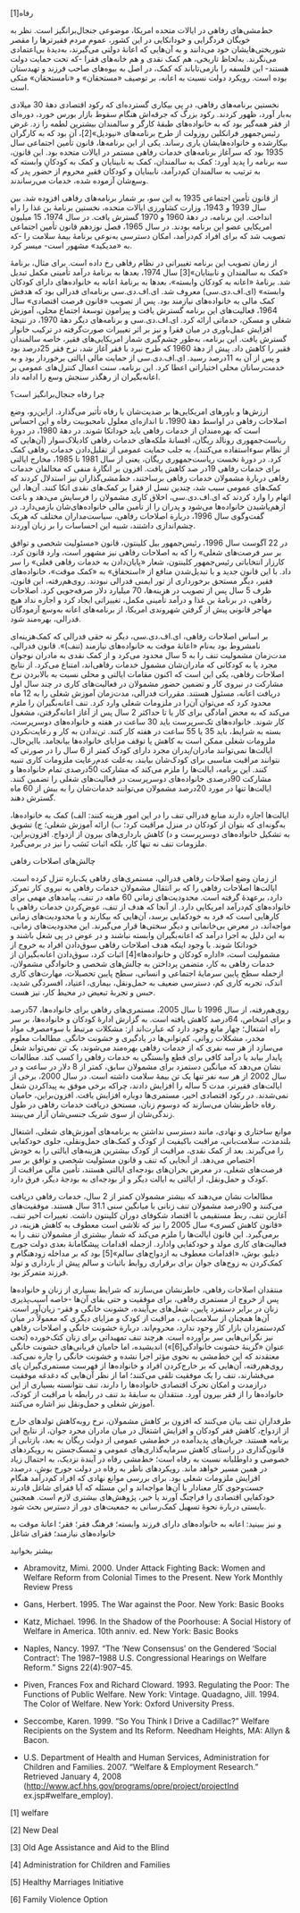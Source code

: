  رفاه[1]

خط‌مشی‌های رفاهی در ایالات متحده امریکا، موضوعی جنجال‌برانگیز است. نظر به خویگان فردگرایی و خوداتکایی در این کشور، عموم مردم فقیرترها را مقصر شوربختی‌هایشان خود می‌دانند و به آن‌هایی که اعانۀ دولتی می‌گیرند، به‌دیدۀ بی‌اعتمادی می‌نگرند. به‌لحاظ تاریخی، هم کمک نقدی و هم خانه‌های فقرا -که تحت حمایت دولت هستند- این فلسفه را بازمی‌تاباند که کمک، در اصل به بیوه‌های صاحب فرزند و تهیدستان بوده است. رویکرد دولت نسبت به اعانه، بر توصیف «مستحقان» و «نامستحقان» متکی است.

نخستین برنامه‌های رفاهی، در پی بیکاری گسترده‌ای که رکود اقتصادی دهۀ 30 میلادی به‌بار آورد، ظهور کردند. رکود بزرگ که جرقه‌اش هنگام سقوط بازار بورس خورد، دوره‌ای از فقر همه‌گیر بود که به خانواده‌های طبقۀ کارگر و سالمندان بیشترین لطمه را زد. غرض رئیس‌جمهور فرانکلین روزولت از طرح برنامه‌های «نیودیل»[2]، آن بود که به کارگران بیکارشده و خانواده‌ها‌یشان یاری رساند. یکی از این برنامه‌ها، قانون تأمین اجتماعی سال 1935 بود که سرآغاز برنامه‌های خدمات رفاهی مستمر در ایالات متحده بود. این قانون، سه برنامه را پدید آورد: کمک به سالمندان، کمک به نابینایان و کمک به کودکانِ وابسته که به ترتیب به سالمندان کم‌درآمد، نابینایان و کودکان فقیرِ محروم از حضور پدر که وسع‌شان آزموده شده، خدمات می‌رساندند.

 از قانون تأمین اجتماعی 1935 به این سو، بر شمار برنامه‌های رفاهی افزوده شد. بین سال 1939 و 1943، وزارت کشاورزی ایالات متحده، نخستین برنامۀ بن غذا را راه انداخت. این برنامه، در دهۀ 1960 و 1970 گسترش یافت. در سال 1974، 15 میلیون امریکایی عضو این برنامه بودند. در سال 1965، فصل نوزدهم قانون تأمین اجتماعی تصویب شد که برای افراد کم‌درآمد، امکان دسترسی به‌نوعی برنامۀ بیمۀ سلامت را -که به «مدیکید» مشهور است- میسر کرد. 

از زمان تصویب این برنامه تغییراتی در نظام رفاهی رخ داده است. برای مثال، برنامۀ «کمک به سالمندان و نابینایان»[3] سال 1974، بعدها به برنامۀ درآمد تأمینی مکمل تبدیل شد. برنامۀ «اعانه به کودکان وابسته»، بعدها به برنامۀ اعانه به خانواده‌های دارای کودکان وابسته» (ای.اف.دی.سی) معروف شد. ای.اف.دی.سی برنامه‌ای فدرالی بود که هدفش کمک مالی به خانواده‌های نیازمند بود. پس از تصویب «قانون فرصت اقتصادی» سال 1964، فعالیت‌های این برنامه گسترش یافت و پیرامون توسعۀ اجتماع محلی، آموزش شغلی و مسکن، خدماتی ارائه کرد. ای.اف.دی.سی و برنامه‌های دیگر دهۀ 1970، در نتیجۀ افزایش عمل‌باوری در میان فقرا و نیز بر اثر تغییرات صورت‌گرفته در ترکیب خانوار گسترش یافت. این برنامه، به‌طور چشم‌گیری شمار امریکایی‌های فقیر، خاصه سالمندان فقیر را کاهش داد. پیش از دهۀ 1960 که طرح نبرد با فقر آغاز شد، نرخ فقر 25درصد بود و پس از آن به 11درصد رسید. ای.اف.دی.سی از حمایت مالی ایالتی برخوردار بود و به خدمت‌رسانان محلی اختیاراتی اعطا کرد. این برنامه، سنت اعمال کنترل‌های عمومی بر اعانه‌بگیران از رهگذر سنجش وسع را ادامه داد.

  


چرا رفاه جنجال‌برانگیز است؟

ارزش‌ها و باورهای امریکایی‌ها بر ضدیت‌شان با رفاه تأثیر می‌گذارد. ازاین‌رو، وضع اصلاحات رفاهی در اواسط دهۀ 1990، تا اندازه‌ای معلول نامحبوبیت رفاه و این احساس است که بهره‌مندان از خدمات رفاهی باید خوداتکا شوند. در دهۀ 1980، در دورۀ ریاست‌جمهوری رونالد ریگان، افسانۀ ملکه‌های خدمات رفاهی کادیلاک‌سوار (آن‌هایی که از نظام سوء‌استفاده می‌کنند)، به جلب حمایت عمومی از تقلیل‌دادن خدمات رفاهی کمک کرد. در دورۀ نخست ریاست‌جمهوری ریگان، یعنی از سال 1981 تا 1985، مخارج ایالتی برای خدمات رفاهی 19در صد کاهش یافت. افزون بر انگارۀ منفی که مخالفان خدمات رفاهی دربارۀ مشمولان خدمات رفاهی برساختند، خط‌مشی‌گذاران نیز استدلال ‌کردند که کمک‌های عمومی سبب شد، چندین نسل از فقرا بر کمک‌های نقدی اتکا کنند. آن‌ها، این اتهام را وارد ‌کردند که ای.اف.دی.سی، اخلاق کاری مشمولان را فرسایش می‌دهد و باعث ازهم‌پاشیدن خانواده‌ها می‌شود و پدران را از تأمین مالی خانواده‌های‌شان بازمی‌دارد. در گفت‌وگوی سال 1996، دربارة اصلاحات رفاهی، سیاست‌مداران مختلف که هریک چشم‌اندازی داشتند، شبیه این احساسات را بر زبان آوردند.

در 22 آگوست سال 1996، رئیس‌جمهور بیل کلینتون، قانون «مسئولیت شخصی و توافق بر سر فرصت‌های شغلی» را که به اصلاحات رفاهی نیز مشهور است، وارد قانون کرد. کارزار انتخاباتی رئیس‌جمهور کلینتون، شعار «پایان‌دادن به خدمات رفاهی فعلی» را سر داد. با این قانون جدید و با تبدیل‌شدن منافع از «استحقاق» به «کمک موقت»، خانواده‌های فقیر، دیگر مستحق برخورداری از تور ایمنی فدرالی نبودند. روی‌هم‌رفته، این قانون، ظرف 5 سال پس از تصویب در هزینه‌ها، 70 میلیارد دلار صرفه‌جویی کرد. اصلاحات رفاهی، در برنامۀ بن غذا و درآمد تأمینی مکمل، تغییراتی ایجاد کرد و اجازه نداد هیچ مهاجر قانونی پیش از گرفتن شهروندی امریکا، از برنامه‌های اعانه به‌وسع آزمودگان فدرالی، بهره‌مند شود.

بر اساس اصلاحات رفاهی، ای.اف.دی.سی، دیگر نه حقی فدرالی که کمک‌هزینه‌ای نامشروط بود به‌نام «اعانۀ موقت به خانواده‌های نیازمند (تنف)». قانون فدرالی، مدت‌زمان مشمولیت تنف را به 5 سال محدود می‌کرد و از کمک نقدی به مادران نوجوان مجرد یا به کودکانی که مادران‌شان مشمول خدمات رفاهی‌اند، امتناع می‌کرد. از نتایج اصلاحات رفاهی، یکی این است که اکنون مقامات ایالتی و محلی نسبت به بالابردن نرخ‌ مشارکت در نیروی کار و تضمین حضور مشمولان در فعالیت‌های کاری در چند سال اول دریافت اعانه، مسئول هستند. مقررات فدرالی، مدت‌زمان آموزش شغلی را به 12 ماه محدود کرد که می‌توان آن‌را در ملزومات شغلی وارد کرد. تنف اعانه‌بگیران را ملزم می‌کند که به محض آمادگی برای کار یا تا حداکثر 2 سال پس از آغاز اعانه‌گرفتن، مشغول کار شوند. خانواده‌های تک‌سرپرست باید 30 ساعت در هفته و خانواده‌های دوسرپرست، بسته به شرایط، باید 35 یا 55 ساعت در هفته کار کنند. تن‌ندادن به کار و رعایت‌نکردن ملزومات شغلی ممکن است به کاهش یا توقف مزایای خانواده‌ها بیانجامد. بااین‌حال، ایالت‌ها نمی‌توانند مادران/پدران مجرد دارای کودک کمتر از 6 سال را در صورتی که نتوانند مراقبت مناسبی برای کودک‌شان بیابند، به‌علت عدم‌رعایت ملزومات کاری تنبیه کنند. این برنامه، ایالت‌ها را ملزم می‌کند که مشارکت 50درصدی تمام خانواده‌ها و مشارکت 90درصدی خانواده‌های دوسرپرست در فعالیت‌های شغلی را تضمین کنند. ایالت‌ها تنها در مورد 20درصد مشمولان می‌توانند خدمات‌شان را به بیش از 60 ماه گسترش دهند. 

ایالت‌ها اجازه دارند منابع فدرالی تنف را در این امور هزینه کنند: الف) کمک به خانواده‌ها، به‌گونه‌ای که بتوان از کودکان در منزل مراقبت کرد؛ ب) ارائه آموزش شغلی؛ ج) تشویق به تشکیل خانواده‌های دوسرپرست و د) کاهش بارداری‌های بیرون از ازدواج. افزون‌براین، ملزومات تنف نه تنها کار، بلکه اثبات نَسَب را نیز در برمی‌گیرد.

  


چالش‌های اصلاحات رفاهی

 از زمان وضع اصلاحات رفاهی فدرالی، مستمری‌های رفاهی یک‌باره تنزل کرده است. ایالت‌ها اصلاحات رفاهی را که بر انتقال مشمولان خدمات رفاهی به نیروی کار تمرکز دارد، برعهدۀ گرفته است. محدودیت‌های زمانی 60 ماهه در تنف، پیامدهای مهمی برای خانواده‌های کم‌درآمد امریکایی دارد. از آنجا که هدف از تنف، عوض‌کردن خدمات رفاهی با کارهایی است که فرد به خودکفایی برسد، آن‌هایی که بیکارند و با محدودیت‌های زمانی مواجه‌اند، در معرض بی‌خانمانی و دیگر سختی‌ها قرار می‌گیرند. این محدودیت‌های زمانی، به این دلیل به اجرا درآمد که اعانه‌بگیران وابسته نباشند و در عوض در پی شغل باشند و خوداتکا شوند. با وجود اینکه هدف اصلاحات رفاهی سوق‌دادن افراد به خروج از مشمولیت است، «اداره کودکان و خانواده‌ها»[4] اثبات کرد، سوق‌دادن اعانه‌بگیران از خدمات رفاهی به کار، متضمن پرداختن به چالش‌های شخصی و خانوادگی مشمولان، ازجمله سطح پایین سرمایۀ اجتماعی و انسانی، سطح پایین تحصیلات، مهارت‌های کاری اندک، تجربه کاری کم، دسترسی ضعیف به حمل‌ونقل، بیماری، اعتیاد، افسردگی شدید، حبس و تجربۀ‌ تبعیض در محیط کار، نیز هست.

روی‌هم‌رفته، از سال 1996 تا سال 2005، مستمری‌های رفاهی برای خانواده‌ها، 57درصد و برای اشخاص، 64درصد کاهش یافته است. به گزارش ادارۀ کودکان و خانواده‌ها، بر سر راه اشتغال؛ چهار مانع وجود دارد که عبارت‌اند از: مشکلات مرتبط با سوءمصرف مواد مخدر، مشکلات روانی، کم‌توانی‌ها در یادگیری و خشونت خانگی. مطالعات معلوم می‌سازد از هر سه نفری که از خدمات رفاهی بهره‌مند می‌شوند، یک تن نمی‌تواند شغل پایدار بیابد یا درآمد کافی برای قطع وابستگی به خدمات رفاهی را کسب کند. مطالعات نشان می‌دهد که میانگین دستمزد برای مشمولان سابق، کمتر از 8 دلار در ساعت و در سال 2002 از هر سه نفر تنها یک تن بیمۀ سلامت داشته است. در سال 2000، برخی از ایالت‌های فقیرتر، مدت 5 ساله را افزایش دادند، چراکه برخی موفق به پیداکردن شغل نمی‌شدند. در رکود اقتصادی اخیر، مستمری‌ها دوباره افزایش یافت. افزون‌براین، حامیان رفاه خاطرنشان می‌سازند که دوسوم زنان، مستحق دریافت خدمات رفاهی در طول زندگی‌شان از سوی شریک جنسی‌شان آزار می‌بینند.

موانع ساختاری و نهادی، مانند دسترسی نداشتن به برنامه‌های آموزش‌های شغلی، اشتغال بلندمدت، سلامت‌بانی، مراقبت باکیفیت از کودک و کمک‌های حمل‌ونقلی، جلوی خودکفایی را می‌گیرند. بعد از کمک نقدی، مراقبت از کودک بیشترین هزینه‌های ایالتی را به خودش اختصاص می‌دهد. از آنجایی که تنف و قانون مسئولیت شخصی و توافق بر سر فرصت‌های شغلی، در معرض بحران‌های بودجه‌ای ایالتی هستند، تأمین مالی مراقبت از کودک و حمل‌و‌نقل، از ایالتی به ایالت دیگر و از بودجه‌ای به بودجۀ دیگر، فرق دارد.

 مطالعات نشان می‌دهند که بیشتر مشمولان کمتر از 2 سال، خدمات رفاهی دریافت می‌کنند و 90درصد مشمولان تنف زنانی با میانگین سنی 31.1 سال هستند. موفقیت‌های آغازین تنف، ربط مستقیمی با اقتصاد شکوفای دوران کلینتون داشت. تغییرات اخیر تنف، «قانون کاهش کسری» سال 2005 را نیز که تلاشی است معطوف به کاهش هزینه، در برمی‌گیرد. این قانون ایالت‌ها را ملزم می‌کند که شمار بیشتری از مشمولان تنف را به فعالیت‌های کاری مولد و خودکفایی وادارد. ازجمله اقدامات پیشگامانۀ بعدی دولت جورج دبلیو. بوش، «اقدامات معطوف به ازدواج‌های سالم»[5] بود که بر مداخله زودهنگام و کمک‌کردن به زوج‌های جوان برای برقراری روابط باثبات و سالم پیش از بارداری و تولد فرزند متمرکز بود. 

منتقدان اصلاحات رفاهی، خاطرنشان می‌سازند که شرایط بسیاری از زنان و خانواده‌ها پس از خروج از مستمری‌ رفاهی، برای موفقیت و حتی بقای آن‌ها -خاصه آسیب‌پذیری زنان در برابر دستمزد پایین، شغل‌های بی‌آینده، خشونت خانگی و فقر- زیان‌آور است. آن‌ها همچنان از سلامت‌بانی ، مراقبت از کودک و مزایای دیگری که معمولاً در میان کم‌دستمزدان بازار کار وجود ندارد، محروم‌اند. دربارة خشونت خانگی و اصلاحات رفاهی نیز نگرانی‌هایی سر برآورده است. هرچند تنف تمهیداتی برای زنان کتک‌خورده (تحت عنوان «گزینۀ خشونت خانوادگی[6]») اندیشیده، اما حامیان قربانی‌های خشونت خانگی معتقدند که این خط‌مشی به نحوی مؤثر اجرا نشده و خشونت خانگی را چاره نمی‌کند. روی‌هم‌رفته، آن‌هایی که بر خارج‌کردن افراد و خانواده‌ها از فهرست مستمری‌گیران پای می‌فشارند، تنف را یک موفقیت تلقی می‌کنند؛ اما از نظر آن‌هایی که دغدغه موفقیت درازمدت و امکان تحرک اقتصادی خانواده‌ها را دارند، تنف نتوانسته بسیاری از این خانواده‌ها را از فقر بیرون آورد. منتقدان به سابقۀ بد تنف در رابطه با مراقبت از کودک، آموزش شغلی و حمل‌ونقل نیز اشاره می‌کنند.

 طرفداران تنف بیان می‌کنند که افزون بر کاهش مشمولان، نرخ روبه‌کاهش تولدهای خارج از ازدواج، کاهش فقر کودکان و افزایش اشتغال در میان مادران مجرد جوان، از نتایج این برنامه هستند. جریان‌های پدیدآمده در خط‌مشی عمومی از دولت ریگان به بعد، بازتابی از قانون‌گذاری در راستای کاهش سرمایه‌گذاری‌های عمومی و تمسک‌جستن به رویکردهای خصوصی و داوطلبانه نسبت به رفاه است؛ خط‌مشی رفاه در آیندة نزدیک، به احتمال زیاد در همین مسیر خواهد ماند. رویکردهای ناظر به رفاه در دولت جورج بوش، درصدد افزایش ملزومات شغلی بود. برای بررسی موانع نهادی که افراد کم‌درآمد هنگام جست‌وجوی کار معنادار با آن‌ها مواجه‌اند و این مسئله که آیا فقرای شاغل قادرند خودکفایی اقتصادی را فراچنگ آورند یا خیر، پژوهش‌های بیشتری لازم است. همچنین بایستی دربارة نحوۀ تسهیل کمک‌رسانی به جمعیت‌های دور از دسترس بحث شود.

  


  


و نیز ببینید: اعانه به خانواده‌های دارای فرزند وابسته؛ فرهنگ فقر؛ فقر؛ اعانۀ موقت به خانواده‌های نیازمند؛ فقرای شاغل

  


بیشتر بخوانید

  


- Abramovitz, Mimi. 2000. Under Attack Fighting Back: Women and Welfare Reform from Colonial Times to the Present. New York Monthly Review Press

- Gans, Herbert. 1995. The War against the Poor. New York: Basic Books

- Katz, Michael. 1996. In the Shadow of the Poorhouse: A Social History of Welfare in America. 10th anniv. ed. New York: Basic Books

- Naples, Nancy. 1997. “The ‘New Consensus’ on the Gendered ‘Social Contract’: The 1987–1988 U.S. Congressional Hearings on Welfare Reform.” Signs 22(4):907–45.

- Piven, Frances Fox and Richard Cloward. 1993. Regulating the Poor: The Functions of Public Welfare. New York: Vintage. Quadagno, Jill. 1994. The Color of Welfare. New York: Oxford University Press.

- Seccombe, Karen. 1999. “So You Think I Drive a Cadillac?” Welfare Recipients on the System and Its Reform. Needham Heights, MA: Allyn & Bacon.

- U.S. Department of Health and Human Services, Administration for Children and Families. 2007. “Welfare & Employment Research.” Retrieved January 4, 2008 (http://www.acf.hhs.gov/programs/opre/project/projectInd ex.jsp#welfare\_employ).

  


[1] welfare 

[2] New Deal 

[3] Old Age Assistance and Aid to the Blind 

[4] Administration for Children and Families 

[5] Healthy Marriages Initiative 

[6] Family Violence Option

  


 

 

 
